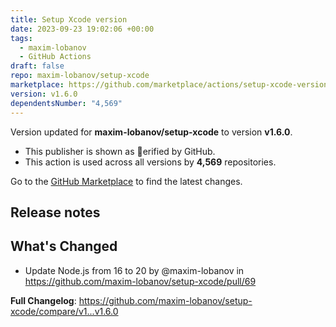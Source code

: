 ```yaml
---
title: Setup Xcode version
date: 2023-09-23 19:02:06 +00:00
tags:
  - maxim-lobanov
  - GitHub Actions
draft: false
repo: maxim-lobanov/setup-xcode
marketplace: https://github.com/marketplace/actions/setup-xcode-version
version: v1.6.0
dependentsNumber: "4,569"
---
```



Version updated for **maxim-lobanov/setup-xcode** to version **v1.6.0**.
- This publisher is shown as erified by GitHub.
- This action is used across all versions by **4,569** repositories.

Go to the [GitHub Marketplace](https://github.com/marketplace/actions/setup-xcode-version) to find the latest changes.

## Release notes

## What's Changed
* Update Node.js from 16 to 20 by @maxim-lobanov in https://github.com/maxim-lobanov/setup-xcode/pull/69


**Full Changelog**: https://github.com/maxim-lobanov/setup-xcode/compare/v1...v1.6.0
